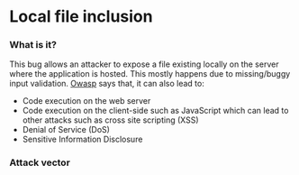 # Local file inclusion

### What is it?
This bug allows an attacker to expose a file existing locally on the server where the application is hosted. This mostly happens due to missing/buggy input validation. [Owasp] says that, it can also lead to:
- Code execution on the web server
- Code execution on the client-side such as JavaScript which can lead to other attacks such as cross site scripting (XSS)
- Denial of Service (DoS)
- Sensitive Information Disclosure

### Attack vector
<Need to fill info here>


[owasp]:https://www.owasp.org/index.php/Testing_for_Local_File_Inclusion